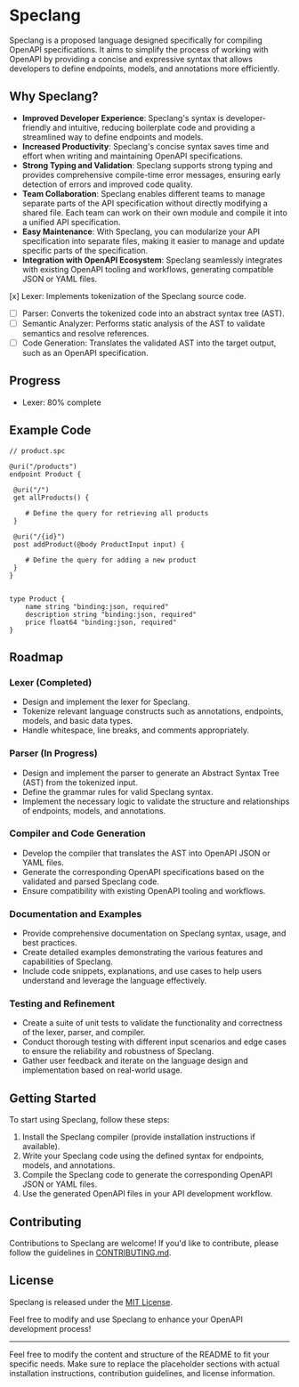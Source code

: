 # Speclang

Speclang is a proposed language designed specifically for compiling OpenAPI specifications. It aims to simplify the process of working with OpenAPI by providing a concise and expressive syntax that allows developers to define endpoints, models, and annotations more efficiently.

## Why Speclang?

- **Improved Developer Experience**: Speclang's syntax is developer-friendly and intuitive, reducing boilerplate code and providing a streamlined way to define endpoints and models.
- **Increased Productivity**: Speclang's concise syntax saves time and effort when writing and maintaining OpenAPI specifications.
- **Strong Typing and Validation**: Speclang supports strong typing and provides comprehensive compile-time error messages, ensuring early detection of errors and improved code quality.
- **Team Collaboration**: Speclang enables different teams to manage separate parts of the API specification without directly modifying a shared file. Each team can work on their own module and compile it into a unified API specification.
- **Easy Maintenance**: With Speclang, you can modularize your API specification into separate files, making it easier to manage and update specific parts of the specification.
- **Integration with OpenAPI Ecosystem**: Speclang seamlessly integrates with existing OpenAPI tooling and workflows, generating compatible JSON or YAML files.

[x] Lexer: Implements tokenization of the Speclang source code.
- [ ] Parser: Converts the tokenized code into an abstract syntax tree (AST).
- [ ] Semantic Analyzer: Performs static analysis of the AST to validate semantics and resolve references.
- [ ] Code Generation: Translates the validated AST into the target output, such as an OpenAPI specification.

## Progress

- Lexer: 80% complete

## Example Code

```
// product.spc

@uri("/products")
endpoint Product {

 @uri("/")
 get allProducts() {

	# Define the query for retrieving all products
 }
 
 @uri("/{id}")
 post addProduct(@body ProductInput input) {
				
	# Define the query for adding a new product
 }
}


type Product {
    name string "binding:json, required"
    description string "binding:json, required"
    price float64 "binding:json, required"
}
```

## Roadmap



### Lexer (Completed)

- Design and implement the lexer for Speclang.
- Tokenize relevant language constructs such as annotations, endpoints, models, and basic data types.
- Handle whitespace, line breaks, and comments appropriately.

### Parser (In Progress)

- Design and implement the parser to generate an Abstract Syntax Tree (AST) from the tokenized input.
- Define the grammar rules for valid Speclang syntax.
- Implement the necessary logic to validate the structure and relationships of endpoints, models, and annotations.

### Compiler and Code Generation

- Develop the compiler that translates the AST into OpenAPI JSON or YAML files.
- Generate the corresponding OpenAPI specifications based on the validated and parsed Speclang code.
- Ensure compatibility with existing OpenAPI tooling and workflows.

### Documentation and Examples

- Provide comprehensive documentation on Speclang syntax, usage, and best practices.
- Create detailed examples demonstrating the various features and capabilities of Speclang.
- Include code snippets, explanations, and use cases to help users understand and leverage the language effectively.

### Testing and Refinement

- Create a suite of unit tests to validate the functionality and correctness of the lexer, parser, and compiler.
- Conduct thorough testing with different input scenarios and edge cases to ensure the reliability and robustness of Speclang.
- Gather user feedback and iterate on the language design and implementation based on real-world usage.

## Getting Started

To start using Speclang, follow these steps:

1. Install the Speclang compiler (provide installation instructions if available).
2. Write your Speclang code using the defined syntax for endpoints, models, and annotations.
3. Compile the Speclang code to generate the corresponding OpenAPI JSON or YAML files.
4. Use the generated OpenAPI files in your API development workflow.

## Contributing

Contributions to Speclang are welcome! If you'd like to contribute, please follow the guidelines in [CONTRIBUTING.md](link-to-CONTRIBUTING.md).

## License

Speclang is released under the [MIT License](link-to-license).

Feel free to modify and use Speclang to enhance your OpenAPI development process!

---

Feel free to modify the content and structure of the README to fit your specific needs. Make sure to replace the placeholder sections with actual installation instructions, contribution guidelines, and license information.